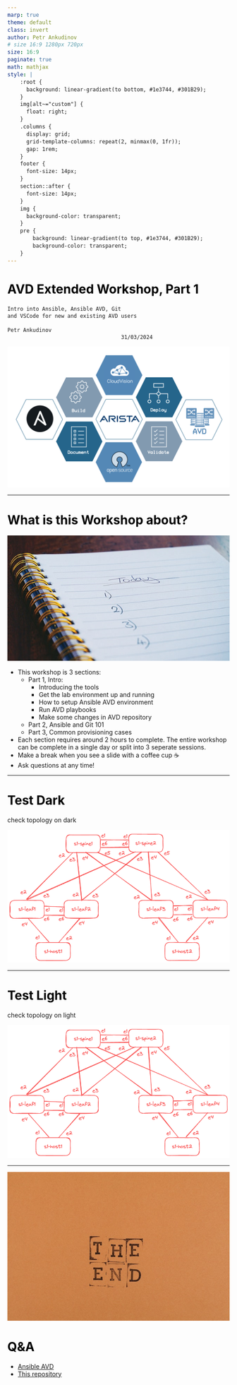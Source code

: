 ```yaml
---
marp: true
theme: default
class: invert
author: Petr Ankudinov
# size 16:9 1280px 720px
size: 16:9
paginate: true
math: mathjax
style: |
    :root {
      background: linear-gradient(to bottom, #1e3744, #301B29);
    }
    img[alt~="custom"] {
      float: right;
    }
    .columns {
      display: grid;
      grid-template-columns: repeat(2, minmax(0, 1fr));
      gap: 1rem;
    }
    footer {
      font-size: 14px;
    }
    section::after {
      font-size: 14px;
    }
    img {
      background-color: transparent;
    }
    pre {
        background: linear-gradient(to top, #1e3744, #301B29);
        background-color: transparent;
    }
---
```


# AVD Extended Workshop, Part 1

<!-- Do not add page number on this slide -->
<!--
_paginate: false
-->

```text
Intro into Ansible, Ansible AVD, Git
and VSCode for new and existing AVD users

Petr Ankudinov
                                    31/03/2024
```

![bg left fit](img/avd-logo.webp)

---

# What is this Workshop about?

<style scoped>section {font-size: 18px;}</style>

![bg right opacity:75%](img/pexels-suzy-hazelwood-1226398.jpg)

- This workshop is 3 sections:
  - Part 1, Intro:
    - Introducing the tools
    - Get the lab environment up and running
    - How to setup Ansible AVD environment
    - Run AVD playbooks
    - Make some changes in AVD repository
  - Part 2, Ansible and Git 101
  - Part 3, Common provisioning cases
- Each section requires around 2 hours to complete. The entire workshop can be complete in a single day or split into 3 seperate sessions.
- Make a break when you see a slide with a coffee cup ☕️
- Ask questions at any time!

---

# Test Dark

check topology on dark

![bg right fit](img/atd-dual-dc-left.png)

---

# Test Light

<style scoped>
section {background: linear-gradient(to bottom, #FFFFFF, #FFFFFF); color: black; }
h1 {color: black;}
</style>

check topology on light

![bg right fit](img/atd-dual-dc-left.png)

---

<style scoped>section {font-size: 45px;}</style>

![bg left opacity:75%](img/pexels-ann-h-7186206.jpg)

# Q&A

- [Ansible AVD](https://avd.arista.com/)
- [This repository](https://github.com/arista-netdevops-community/one-click-se-demos)
